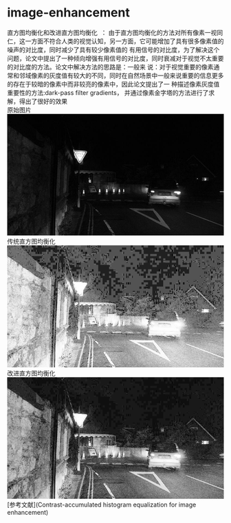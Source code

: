 # image-enhancement
  直方图均衡化和改进直方图均衡化  ：
  由于直方图均衡化的方法对所有像素一视同仁，这一方面不符合人类的视觉认知，另一方面，它可能增加了具有很多像素值的噪声的对比度，同时减少了具有较少像素值的   有用信号的对比度，为了解决这个问题，论文中提出了一种倾向增强有用信号的对比度，同时衰减对于视觉不太重要的对比度的方法。论文中解决方法的思路是：一般来     说：对于视觉重要的像素通常和邻域像素的灰度值有较大的不同，同时在自然场景中一般来说重要的信息更多的存在于较暗的像素中而非较亮的像素中，因此论文提出了一   种描述像素灰度值重要性的方法:dark-pass filter gradients， 并通过像素金字塔的方法进行了求解，得出了很好的效果  
  原始图片    
  ![原始图片](dark_road_1.jpg)  
  传统直方图均衡化  
  ![传统直方图均衡化](img_new_old.jpg)  
  改进直方图均衡化  
  ![改进直方图均衡化](img_new.jpg)  
  [参考文献](Contrast-accumulated histogram equalization for image enhancement)
